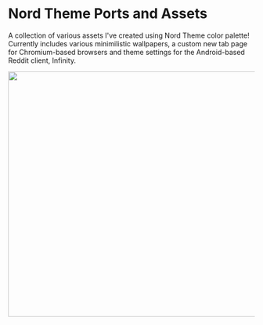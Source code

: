 # Nord Theme Ports and Assets


A collection of various assets I've created using Nord Theme color palette! Currently includes various minimilistic wallpapers, a custom new tab page for Chromium-based browsers and theme settings for the Android-based Reddit client, Infinity.




<p align="center">
  <img width="800" height="500" src="https://user-images.githubusercontent.com/84479769/126212274-ab3786bf-f9e5-4c06-b6ab-6c1fd4f10b19.png">
